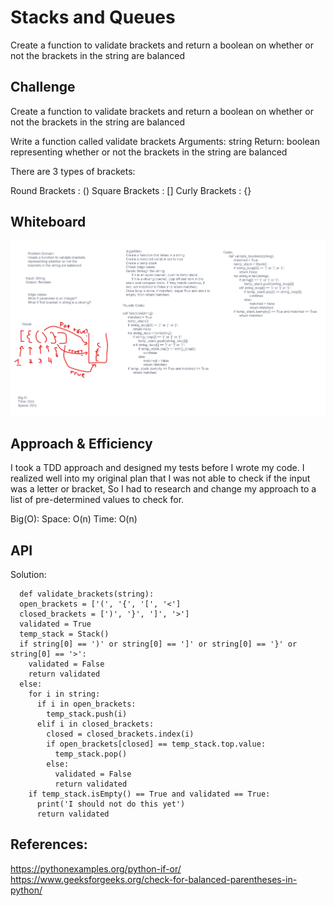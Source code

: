 # Stacks and Queues
Create a function to validate brackets and return a boolean on whether or not the brackets in the string are balanced

## Challenge
Create a function to validate brackets and return a boolean on whether or not the brackets in the string are balanced

Write a function called validate brackets
Arguments: string
Return: boolean
  representing whether or not the brackets in the string are balanced

There are 3 types of brackets:

Round Brackets : ()
Square Brackets : []
Curly Brackets : {}

## Whiteboard
![Brackets](brackets.png)

## Approach & Efficiency
I took a TDD approach and designed my tests before I wrote my code. I realized well into my original plan that I was not able to check if the input was a letter or bracket, So I had to research and change my approach to a list of pre-determined values to check for.

Big(O):
Space: O(n)
Time: O(n)

## API

Solution:
```
  def validate_brackets(string):
  open_brackets = ['(', '{', '[', '<']
  closed_brackets = [')', '}', ']', '>']
  validated = True
  temp_stack = Stack()
  if string[0] == ')' or string[0] == ']' or string[0] == '}' or string[0] == '>':
    validated = False
    return validated
  else:
    for i in string:
      if i in open_brackets:
        temp_stack.push(i)
      elif i in closed_brackets:
        closed = closed_brackets.index(i)
        if open_brackets[closed] == temp_stack.top.value:
          temp_stack.pop()
        else:
          validated = False
          return validated 
    if temp_stack.isEmpty() == True and validated == True:
      print('I should not do this yet')
      return validated
```
## References:
https://pythonexamples.org/python-if-or/
https://www.geeksforgeeks.org/check-for-balanced-parentheses-in-python/

